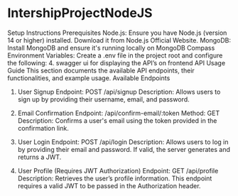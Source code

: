 # IntershipProjectNodeJS
Setup Instructions
Prerequisites
Node.js:
Ensure you have Node.js (version 14 or higher) installed. Download it from Node.js Official Website.
MongoDB:
Install MongoDB and ensure it's running locally on MongoDB Compass
Environment Variables:
Create a .env file in the project root and configure the following:
      4.  swagger ui for displaying the API’s on frontend
API Usage Guide
This section documents the available API endpoints, their functionalities, and example usage.
Available Endpoints
1. User Signup
Endpoint: POST /api/signup
Description: Allows users to sign up by providing their username, email, and password.
2. Email Confirmation
      Endpoint: /api/confirm-email/:token
      Method: GET
      Description: Confirms a user's email using the token provided in the confirmation link.

3. User Login
Endpoint: POST /api/login
Description: Allows users to log in by providing their email and password. If valid, the server generates and returns a JWT.
4. User Profile (Requires JWT Authorization)
Endpoint: GET /api/profile
Description: Retrieves the user’s profile information. This endpoint requires a valid JWT to be passed in the Authorization header.

